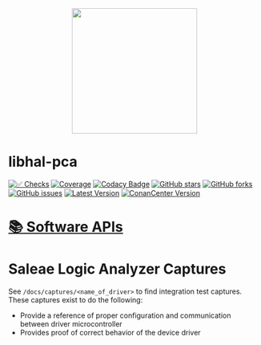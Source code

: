 <div align="center">
<img height="250" src="https://raw.githubusercontent.com/libhal/.github/main/profile/logo.png">
</div>

# libhal-pca

[![✅ Checks](https://github.com/libhal/libhal-pca/actions/workflows/ci.yml/badge.svg)](https://github.com/libhal/libhal-pca/actions/workflows/ci.yml)
[![Coverage](https://libhal.github.io/libhal-pca/coverage/coverage.svg)](https://libhal.github.io/libhal-pca/coverage/)
[![Codacy Badge](https://app.codacy.com/project/badge/Grade/b084e6d5962d49a9afcb275d62cd6586)](https://www.codacy.com/gh/libhal/libhal-pca/dashboard?utm_source=github.com&amp;utm_medium=referral&amp;utm_content=libhal/libhal-pca&amp;utm_campaign=Badge_Grade)
[![GitHub stars](https://img.shields.io/github/stars/libhal/libhal-pca.svg)](https://github.com/libhal/libhal-pca/stargazers)
[![GitHub forks](https://img.shields.io/github/forks/libhal/libhal-pca.svg)](https://github.com/libhal/libhal-pca/network)
[![GitHub issues](https://img.shields.io/github/issues/libhal/libhal.svg)](https://github.com/libhal/libhal-pca/issues)
[![Latest Version](https://libhal.github.io/libhal-pca/latest_version.svg)](https://github.com/libhal/libhal-pca/blob/main/conanfile.py)
[![ConanCenter Version](https://repology.org/badge/version-for-repo/conancenter/libhal-pca.svg)](https://conan.io/center/libhal-pca)

# [📚 Software APIs](https://libhal.github.io/libhal-pca/api)

# Saleae Logic Analyzer Captures

See `/docs/captures/<name_of_driver>` to find integration test captures. These
captures exist to do the following:

- Provide a reference of proper configuration and communication between driver
  microcontroller
- Provides proof of correct behavior of the device driver

